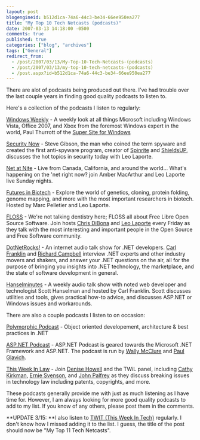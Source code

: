 ```yaml
---
layout: post
blogengineid: b512d1ca-74a6-44c3-be34-66ee950ea277
title: "My Top 10 Tech Netcasts (podcasts)"
date: 2007-03-13 14:18:00 -0500
comments: true
published: true
categories: ["blog", "archives"]
tags: ["General"]
redirect_from: 
  - /post/2007/03/13/My-Top-10-Tech-Netcasts-(podcasts)
  - /post/2007/03/13/my-top-10-tech-netcasts-(podcasts)
  - /post.aspx?id=b512d1ca-74a6-44c3-be34-66ee950ea277
---
```

<!-- more -->

There are alot of podcasts being produced out there. I've had trouble over the last couple years in finding good quality podcasts to listen to.

Here's a collection of the podcasts I listen to regularly:

<A href="http://www.twit.tv/ww">Windows Weekly</A> - A weekly look at all things Microsoft including Windows Vista, Office 2007, and Xbox from the foremost Windows expert in the world, Paul Thurrott of the <A href="http://winsupersite.com/">Super Site for Windows</A>

<A href="http://www.twit.tv/sn">Security Now</A> - Steve Gibson, the man who coined the term spyware and created the first anti-spyware program, creator of <A href="http://spinrite.info/">Spinrite</A> and <A href="http://grc.com/">ShieldsUP</A>, discusses the hot topics in security today with Leo Laporte.

<A href="http://twit.tv/itn">Net at Nite</A> - Live from Canada, California, and around the world... What's happening on the 'net right now? join Amber MacArthur and Leo Laporte live Sunday nights.

<A href="http://www.twit.tv/fib">Futures in Biotech</A> - Explore the world of genetics, cloning, protein folding, genome mapping, and more with the most important researchers in biotech. Hosted by Marc Pelletier and Leo Laporte.

<A href="http://www.twit.tv/floss">FLOSS</A> - We're not talking dentistry here; FLOSS all about Free Libre Open Source Software. Join hosts <A href="http://www.blogger.com/profile/4865114">Chris DiBona</A> and <A href="http://leoville.com/">Leo Laporte</A> every Friday as they talk with the most interesting and important people in the Open Source and Free Software community. 

<A href="http://dotnetrocks.com/">DotNetRocks!</A> - An internet audio talk show for .NET developers. <A title=http://www.franklins.net/aboutcarl.asp href="http://www.franklins.net/aboutcarl.asp">Carl Franklin</A> and <A title=http://www.campbellassociates.ca href="http://www.campbellassociates.ca/">Richard Campbell</A> interview .NET experts and other industry movers and shakers, and answer your .NET questions on the air, all for the purpose of bringing you insights into .NET technology, the marketplace, and the state of software development in general. 

<A href="http://hanselminutes.com/">Hanselminutes</A> - A weekly audio talk show with noted web developer and technologist Scott Hanselman and hosted by Carl Franklin. Scott discusses utilities and tools, gives practical how-to advice, and discusses ASP.NET or Windows issues and workarounds.

There are also a couple podcasts I listen to on occasion:

<A href="http://www.polymorphicpodcast.com/">Polymorphic Podcast</A> - Object oriented developement, architecture &amp; best practices in .NET

<A href="http://aspnetpodcast.com/cs11/default.aspx">ASP.NET Podcast</A> - ASP.NET Podcast is geared towards the Microsoft .NET Framework and ASP.NET. The podcast is run by <A href="http://weblogs.asp.net/wallym/">Wally McClure</A> and <A href="http://weblogs.asp.net/pglavich/">Paul Glavich</A>.

<A href="http://www.twit.tv/twil">This Week In Law</A> - Join <A href="http://bgbg.blogspot.com/">Denise Howell</A> and the TWiL panel, including <A href="http://www.svmedialaw.com/">Cathy Kirkman</A>, <A href="http://www.ernietheattorney.net/">Ernie Svenson</A>, and <A href="http://blogs.law.harvard.edu/palfrey/">John Palfrey</A> as they discuss breaking issues in technology law including patents, copyrights, and more.

These podcasts generally provide me with just as much listening as I have time for. However, I am always looking for more good quality podcasts to add to my list. If you know of any others, please post them in the comments.

**UPDATE 3/15:  **I also listen to <A href="http://twit.tv">TWIT (This Week In Tech)</A> regularly. I don't know how I missed adding it to the list. I guess, the title of the post should now be "My Top 11 Tech Netcasts".
